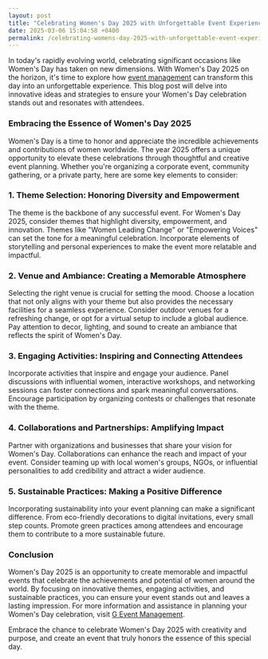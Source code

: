 ```yaml
---
layout: post
title: "Celebrating Women's Day 2025 with Unforgettable Event Experiences"
date: 2025-03-06 15:04:58 +0400
permalink: /celebrating-womens-day-2025-with-unforgettable-event-experiences/
---
```



In today's rapidly evolving world, celebrating significant occasions like Women's Day has taken on new dimensions. With Women's Day 2025 on the horizon, it's time to explore how [event management](https://geventm.com/) can transform this day into an unforgettable experience. This blog post will delve into innovative ideas and strategies to ensure your Women's Day celebration stands out and resonates with attendees.

### Embracing the Essence of Women's Day 2025

Women's Day is a time to honor and appreciate the incredible achievements and contributions of women worldwide. The year 2025 offers a unique opportunity to elevate these celebrations through thoughtful and creative event planning. Whether you're organizing a corporate event, community gathering, or a private party, here are some key elements to consider:

### 1. Theme Selection: Honoring Diversity and Empowerment

The theme is the backbone of any successful event. For Women's Day 2025, consider themes that highlight diversity, empowerment, and innovation. Themes like "Women Leading Change" or "Empowering Voices" can set the tone for a meaningful celebration. Incorporate elements of storytelling and personal experiences to make the event more relatable and impactful.

### 2. Venue and Ambiance: Creating a Memorable Atmosphere

Selecting the right venue is crucial for setting the mood. Choose a location that not only aligns with your theme but also provides the necessary facilities for a seamless experience. Consider outdoor venues for a refreshing change, or opt for a virtual setup to include a global audience. Pay attention to decor, lighting, and sound to create an ambiance that reflects the spirit of Women's Day.

### 3. Engaging Activities: Inspiring and Connecting Attendees

Incorporate activities that inspire and engage your audience. Panel discussions with influential women, interactive workshops, and networking sessions can foster connections and spark meaningful conversations. Encourage participation by organizing contests or challenges that resonate with the theme.

### 4. Collaborations and Partnerships: Amplifying Impact

Partner with organizations and businesses that share your vision for Women's Day. Collaborations can enhance the reach and impact of your event. Consider teaming up with local women's groups, NGOs, or influential personalities to add credibility and attract a wider audience.

### 5. Sustainable Practices: Making a Positive Difference

Incorporating sustainability into your event planning can make a significant difference. From eco-friendly decorations to digital invitations, every small step counts. Promote green practices among attendees and encourage them to contribute to a more sustainable future.

### Conclusion

Women's Day 2025 is an opportunity to create memorable and impactful events that celebrate the achievements and potential of women around the world. By focusing on innovative themes, engaging activities, and sustainable practices, you can ensure your event stands out and leaves a lasting impression. For more information and assistance in planning your Women's Day celebration, visit [G Event Management](https://geventm.com/).

Embrace the chance to celebrate Women's Day 2025 with creativity and purpose, and create an event that truly honors the essence of this special day.